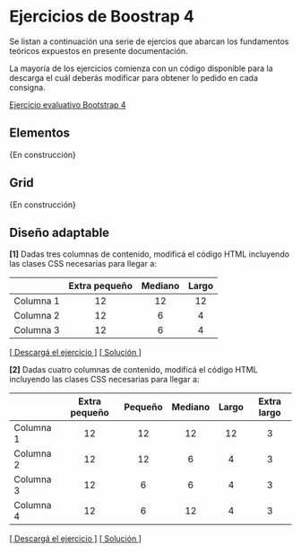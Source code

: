 # Ejercicios de Boostrap 4
Se listan a continuación una serie de ejercios que abarcan los fundamentos teóricos expuestos en presente documentación. 

La mayoría de los ejercicios comienza con un código disponible para la descarga el cuál deberás modificar para obtener lo pedido en cada consigna. 


[Ejercicio evaluativo Bootstrap 4](https://ajgallego.gitbooks.io/bootstrap-4/content/ejercicios-1.html)



## Elementos

{En construcción}


## Grid

{En construcción}

## Diseño adaptable

**[1]** Dadas tres columnas de contenido, modificá el código HTML incluyendo las clases CSS necesarias para llegar a: 

|           | Extra pequeño | Mediano | Largo |
| --------- | :-----------: | :-----: | :---: |
| Columna 1 |      12       |   12    |  12   |
| Columna 2 |      12       |    6    |   4   |
| Columna 3 |      12       |    6    |   4   |

[[ Descargá el ejercicio ]](descargas/bootstrap_web_adaptable_ej_1.zip) [[ Solución ]](descargas/bootstrap_web_adaptable_sc_1.zip)

**[2]** Dadas cuatro columnas de contenido, modificá el código HTML incluyendo las clases CSS necesarias para llegar a: 

|           | Extra pequeño | Pequeño | Mediano | Largo | Extra largo |
| --------- | :-----------: | :-----: | :-----: | :---: | :---------: |
| Columna 1 |      12       |   12    |   12    |  12   |      3      |
| Columna 2 |      12       |   12    |    6    |   4   |      3      |
| Columna 3 |      12       |    6    |    6    |   4   |      3      |
| Columna 4 |      12       |    6    |   12    |   4   |      3      | 

[[ Descargá el ejercicio ]](descargas/bootstrap_web_adaptable_ej_2.zip) [[ Solución ]](descargas/bootstrap_web_adaptable_sc_2.zip)
